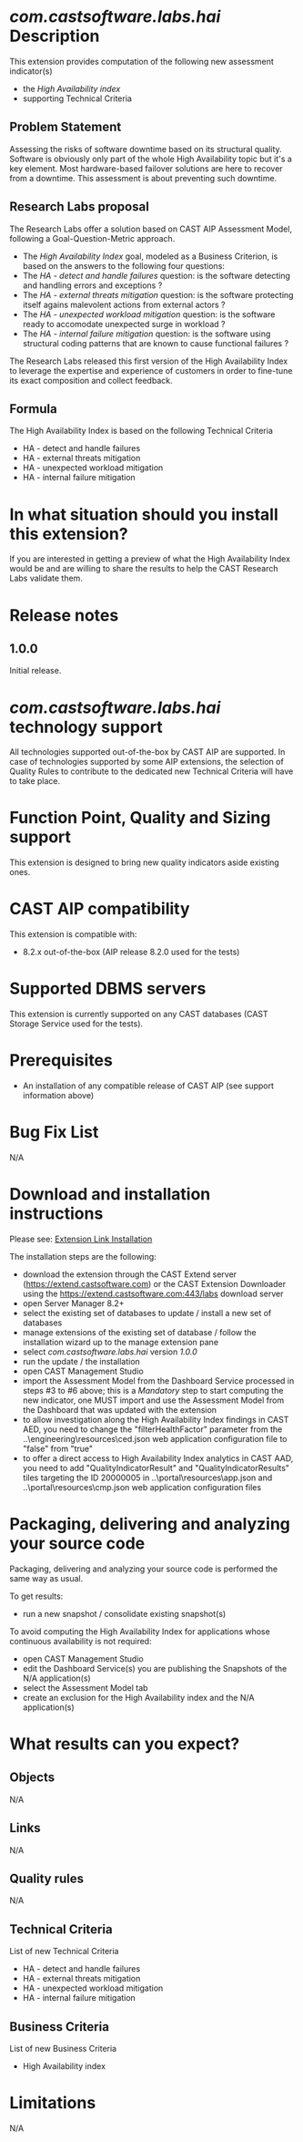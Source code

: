 # _com.castsoftware.labs.hai_ Description

This extension provides computation of the following new assessment indicator\(s\)

* the _High Availability index_
* supporting Technical Criteria

## Problem Statement

Assessing the risks of software downtime based on its structural quality. Software is obviously only part of the whole High Availability topic but it's a key element. Most hardware-based failover solutions are here to recover from a downtime. This assessment is about preventing such downtime.

## Research Labs proposal

The Research Labs offer a solution based on CAST AIP Assessment Model, following a Goal-Question-Metric approach.

* The _High Availability Index_ goal, modeled as a Business Criterion, is based on the answers to the following four questions:
* The _HA - detect and handle failures_ question: is the software detecting and handling errors and exceptions ?
* The _HA - external threats mitigation_ question: is the software protecting itself agains malevolent actions from external actors ?
* The _HA - unexpected workload mitigation_ question: is the software ready to accomodate unexpected surge in workload ?
* The _HA - internal failure mitigation_ question: is the software using structural coding patterns that are known to cause functional failures ? 
  
The Research Labs released this first version of the High Availability Index to leverage the expertise and experience of customers in order to fine-tune its exact composition and collect feedback.

## Formula

The High Availability Index is based on the following Technical Criteria

* HA - detect and handle failures
* HA - external threats mitigation
* HA - unexpected workload mitigation
* HA - internal failure mitigation


# In what situation should you install this extension?

If you are interested in getting a preview of what the High Availability Index would be and are willing to share the results to help the CAST Research Labs validate them.

# Release notes

## 1.0.0
Initial release.

# _com.castsoftware.labs.hai_ technology support

All technologies supported out-of-the-box by CAST AIP are supported.
In case of technologies supported by some AIP extensions, the selection of Quality Rules to contribute to the dedicated new Technical Criteria will have to take place.

# Function Point, Quality and Sizing support

This extension is designed to bring new quality indicators aside existing ones.

# CAST AIP compatibility

This extension is compatible with:

* 8.2.x out-of-the-box \(AIP release 8.2.0 used for the tests\)

# Supported DBMS servers

This extension is currently supported on any CAST databases \(CAST Storage Service used for the tests\).

# Prerequisites

* An installation of any compatible release of CAST AIP \(see support information above\)

# Bug Fix List

N\/A

# Download and installation instructions

Please see:  [Extension Link Installation](http://doc.castsoftware.com/display/DOCEXT/Extension+download+and+installation)

The installation steps are the following:

* download the extension through the CAST Extend server (https://extend.castsoftware.com) or the CAST Extension Downloader using the https://extend.castsoftware.com:443/labs download server
* open Server Manager 8.2+
* select the existing set of databases to update \/ install a new set of databases
* manage extensions of the existing set of database \/ follow the installation wizard up to the manage extension pane
* select _com.castsoftware.labs.hai_ version _1.0.0_
* run the update \/ the installation  
* open CAST Management Studio
* import the Assessment Model from the Dashboard Service processed in steps \#3 to \#6 above; this is a _Mandatory_ step to start computing the new indicator, one MUST import and use the Assessment Model from the Dashboard that was updated with the extension
* to allow investigation along the High Availability Index findings in CAST AED, you need to change the "filterHealthFactor" parameter from the ..\\engineering\\resources\\ced.json web application configuration file to "false" from "true"
* to offer a direct access to High Availability Index analytics in CAST AAD, you need to add "QualityIndicatorResult" and "QualityIndicatorResults" tiles targeting the ID 20000005 in ..\\portal\\resources\\app.json and ..\\portal\\resources\\cmp.json web application configuration files

# Packaging, delivering and analyzing your source code

Packaging, delivering and analyzing your source code is performed the same way as usual.

To get results:

* run a new snapshot \/ consolidate existing snapshot(s) 

To avoid computing the High Availability Index for applications whose continuous availability is not required:

* open CAST Management Studio
* edit the Dashboard Service\(s\) you are publishing the Snapshots of the N\/A application\(s\)
* select the Assessment Model tab
* create an exclusion for the High Availability index and the N\/A application\(s\)

# What results can you expect?

## Objects

N\/A

## Links

N\/A

## Quality rules

N\/A

## Technical Criteria

List of new Technical Criteria

* HA - detect and handle failures
* HA - external threats mitigation
* HA - unexpected workload mitigation
* HA - internal failure mitigation

## Business Criteria

List of new Business Criteria

* High Availability index

# Limitations

N\/A
